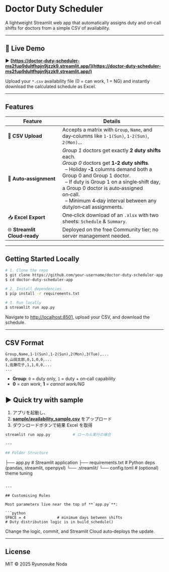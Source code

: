 # Doctor Duty Scheduler

A lightweight Streamlit web app that automatically assigns duty and on‑call shifts for doctors from a simple CSV of availability.

---

## 🚀 Live Demo

▶ **[https://doctor-duty-scheduler-ms2fup9dultfhpjn9jzzk9.streamlit.app/](https://doctor-duty-scheduler-ms2fup9dultfhpjn9jzzk9.streamlit.app/)**

Upload your `*.csv` availability file (0 = can work, 1 = NG) and instantly download the calculated schedule as Excel.

---

## Features

| Feature                      | Details                                                                                                                                                                                                                                                                                                                                     |
| ---------------------------- | ------------------------------------------------------------------------------------------------------------------------------------------------------------------------------------------------------------------------------------------------------------------------------------------------------------------------------------------- |
| 📄 **CSV Upload**            | Accepts a matrix with `Group`, `Name`, and day‑columns like `1-1(Sun)`, `1-2(Sun)`, `2(Mon)`…                                                                                                                                                                                                                                               |
| 🤖 **Auto‑assignment**       | *Group 1* doctors get exactly **2 duty shifts** each.<br>*Group 0* doctors get **1‑2 duty shifts**.<br>  – Holiday **‑1** columns demand both a Group 0 and Group 1 doctor.<br>  – If duty is Group 1 on a single‑shift day, a Group 0 doctor is auto‑assigned on‑call.<br>  – Minimum 4‑day interval between any duty/on‑call assignments. |
| 📥 **Excel Export**          | One‑click download of an `.xlsx` with two sheets: `Schedule` & `Summary`.                                                                                                                                                                                                                                                                   |
| 🌐 **Streamlit Cloud‑ready** | Deployed on the free Community tier; no server management needed.                                                                                                                                                                                                                                                                           |

---

## Getting Started Locally

```bash
# 1. Clone the repo
$ git clone https://github.com/your‑username/doctor-duty-scheduler-app.git
$ cd doctor-duty-scheduler-app

# 2. Install dependencies
$ pip install -r requirements.txt

# 3. Run locally
$ streamlit run app.py
```

Navigate to [http://localhost:8501](http://localhost:8501), upload your CSV, and download the schedule.

---

## CSV Format

```
Group,Name,1-1(Sun),1-2(Sun),2(Mon),3(Tue),...
0,山田太郎,0,1,0,0,...
1,佐藤花子,1,1,0,0,...
...
```

* **Group**: `0` = duty only, `1` = duty + on‑call capability
* **0** = *can work*, **1** = *cannot work/NG*

## ▶️ Quick try with sample

1. アプリを起動し、  
2. **[sample/availability_sample.csv](./sample/availability_sample.csv)** をアップロード  
3. ダウンロードボタンで結果 Excel を取得

```bash
streamlit run app.py          # ローカル実行の場合

---

## Folder Structure

```
├── app.py               # Streamlit application
├── requirements.txt     # Python deps (pandas, streamlit, openpyxl)
└── .streamlit/
    └── config.toml      # (optional) theme tuning
```

---

## Customising Rules

Most parameters live near the top of **`app.py`**:

```python
SPACE = 4              # minimum days between shifts
# Duty distribution logic is in build_schedule()
```

Change the logic, commit, and Streamlit Cloud auto‑deploys the update.

---

## License

MIT © 2025 Ryunosuke Noda
